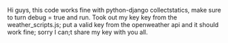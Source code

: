 Hi guys, this code works fine with python-django collectstatics, make sure to turn debug = true and run. 
Took out my key key from the weather_scripts.js; put a valid key from the openweather api and it should work fine; sorry I can;t share my key with you all. 
